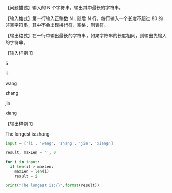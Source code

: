 【问题描述】输入的 N 个字符串，输出其中最长的字符串。

【输入格式】第一行输入正整数 N；随后 N 行，每行输入一个长度不超过 80 的非空字符串，其中不会出现换行符，空格，制表符。

【输出格式】在一行中输出最长的字符串，如果字符串的长度相同，则输出先输入的字符串。

【输入样例 1】

5

li

wang

zhang

jin

xiang

【输出样例 1】

The longest is:zhang

```python
input = ['li', 'wang', 'zhang', 'jin', 'xiang']

result, maxLen = '', 0

for i in input:
  if len(i) > maxLen:
    maxLen = len(i)
    result = i

print("The longest is:{}".format(result))
```
